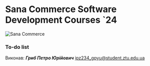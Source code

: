 # Sana Commerce Software Development Courses `24
![Sana Commerce](https://upload.wikimedia.org/wikipedia/commons/0/08/Sana_Commerce_Logo.png)
### To-do list

Виконав: ***Гриб Петро Юрійович***
ipz234_gpyu@student.ztu.edu.ua
